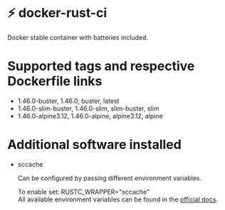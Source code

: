 # ⚡️ docker-rust-ci
Docker stable container with batteries included.

# Supported tags and respective Dockerfile links

* 1.46.0-buster, 1.46.0, buster, latest
* 1.46.0-slim-buster, 1.46.0-slim, slim-buster, slim
* 1.46.0-alpine3.12, 1.46.0-alpine, alpine3.12, alpine

# Additional software installed
* sccache

  Can be configured by passing different environment variables.

  To enable set: RUSTC_WRAPPER="sccache"<br>
  All available environment variables can be found in the [official docs](https://github.com/mozilla/sccache/blob/master/README.md#storage-options).
  
